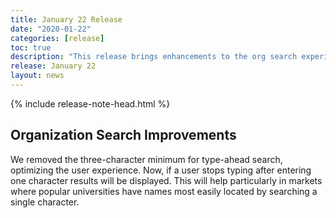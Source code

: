 ```yaml
---
title: January 22 Release
date: "2020-01-22"
categories: [release]
toc: true
description: "This release brings enhancements to the org search experience."
release: January 22
layout: news
---
```


{% include release-note-head.html %}

## Organization Search Improvements

We removed the three-character minimum for type-ahead search, optimizing the user experience. Now, if a user stops typing after entering one character results will be displayed. This will help particularly in markets where popular universities have names most easily located by searching a single character.  
